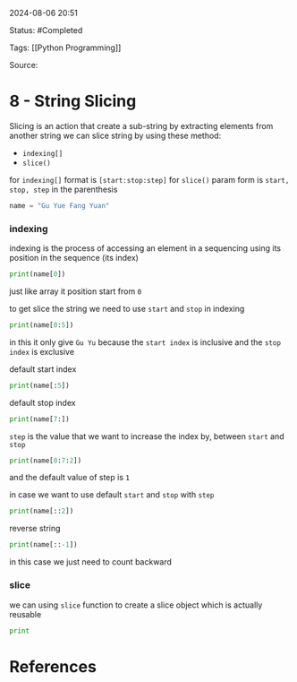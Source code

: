 2024-08-06 20:51

Status: #Completed 

Tags: [[Python Programming]]

Source:
# 8 - String Slicing

Slicing is an action that create a sub-string by extracting elements from another string we can slice string by using these method:

- `indexing[]`
- `slice()`

for `indexing[]` format is `[start:stop:step]`
for `slice()` param form is `start, stop, step` in the parenthesis 
``` python
name = "Gu Yue Fang Yuan"
```

### indexing
indexing is the process of accessing an element in a sequencing using its position in the sequence (its index)
``` python
print(name[0])
```
just like array it position start from `0`

to get slice the string we need to use `start` and `stop` in indexing
``` python
print(name[0:5])
```
in this it only give `Gu Yu` because the `start index` is inclusive and the `stop index` is exclusive

default start index
``` python
print(name[:5])
```

default stop index
``` python
print(name[7:])
```

`step` is the value that we want to increase the index by, between `start` and `stop`
``` python
print(name[0:7:2])
```
and the default value of step is `1`

in case we want to use default `start` and `stop` with `step`
``` python
print(name[::2])
```

reverse string
``` python
print(name[::-1])
```
in this case we just need to count backward

### slice
we can using `slice` function to create a slice object which is actually reusable
``` python
print
```



# References

